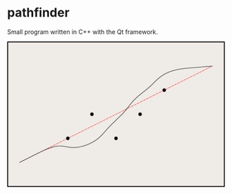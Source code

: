 # pathfinder
Small program written in C++ with the Qt framework.

![screenshot](https://raw.githubusercontent.com/c0dem4ster/pathfinder/master/screenshot.png)
